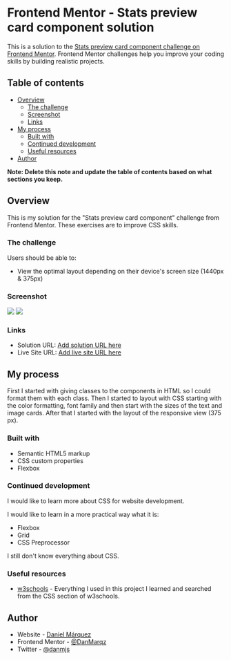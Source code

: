 # Frontend Mentor - Stats preview card component solution

This is a solution to the [Stats preview card component challenge on Frontend Mentor](https://www.frontendmentor.io/challenges/stats-preview-card-component-8JqbgoU62). Frontend Mentor challenges help you improve your coding skills by building realistic projects. 

## Table of contents

- [Overview](#overview)
  - [The challenge](#the-challenge)
  - [Screenshot](#screenshot)
  - [Links](#links)
- [My process](#my-process)
  - [Built with](#built-with)
  - [Continued development](#continued-development)
  - [Useful resources](#useful-resources)
- [Author](#author)

**Note: Delete this note and update the table of contents based on what sections you keep.**

## Overview

This is my solution for the "Stats preview card component" challenge from Frontend Mentor. These exercises are to improve CSS skills.

### The challenge

Users should be able to:

- View the optimal layout depending on their device's screen size (1440px & 375px)

### Screenshot

![](./screenshot/375.png)
![](./screenshot/1440.png)

### Links

- Solution URL: [Add solution URL here](https://your-solution-url.com)
- Live Site URL: [Add live site URL here](https://your-live-site-url.com)

## My process

First I started with giving classes to the components in HTML so I could format them with each class. Then I started to layout with CSS starting with the color formatting, font family and then start with the sizes of the text and image cards. After that I started with the layout of the responsive view (375 px).

### Built with

- Semantic HTML5 markup
- CSS custom properties
- Flexbox


### Continued development

I would like to learn more about CSS for website development.

I would like to learn in a more practical way what it is: 
- Flexbox
- Grid
- CSS Preprocessor

I still don't know everything about CSS.

### Useful resources

- [w3schools](http://w3schools.com/) - Everything I used in this project I learned and searched from the CSS section of w3schools.


## Author

- Website - [Daniel Márquez](https://github.com/DanMarqz)
- Frontend Mentor - [@DanMarqz](https://www.frontendmentor.io/profile/DanMarqz)
- Twitter - [@danmjs](https://www.twitter.com/danmjs)
